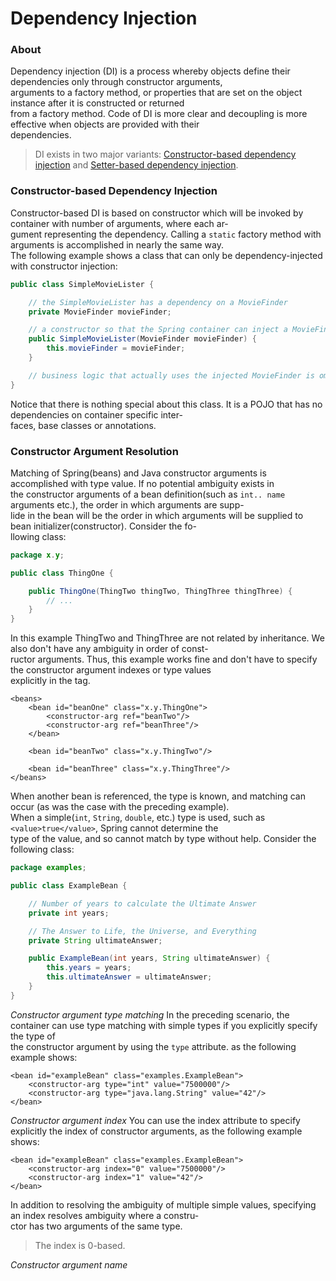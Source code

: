 # Dependency Injection


### About
Dependency injection (DI) is a process whereby objects define their dependencies only through constructor arguments,  
arguments to a factory method, or properties that are set on the object instance after it is constructed or returned  
from a factory method. Code of DI is more clear and decoupling is more effective when objects are provided with their  
dependencies.
>DI exists in two major variants: [Constructor-based dependency injection](https://docs.spring.io/spring/docs/current/spring-framework-reference/core.html#beans-constructor-injection) and [Setter-based dependency injection](https://docs.spring.io/spring/docs/current/spring-framework-reference/core.html#beans-setter-injection).
### Constructor-based Dependency Injection
Constructor-based DI is based on constructor which will be invoked by container with number of arguments, where each ar-  
gument representing the dependency. Calling a `static` factory method with arguments is accomplished in nearly the same way.  
The following example shows a class that can only be dependency-injected with constructor injection:  


```java
public class SimpleMovieLister {

    // the SimpleMovieLister has a dependency on a MovieFinder
    private MovieFinder movieFinder;

    // a constructor so that the Spring container can inject a MovieFinder
    public SimpleMovieLister(MovieFinder movieFinder) {
        this.movieFinder = movieFinder;
    }

    // business logic that actually uses the injected MovieFinder is omitted...
}
```


Notice that there is nothing special about this class. It is a POJO that has no dependencies on container specific inter-  
faces, base classes or annotations.  

### Constructor Argument Resolution
Matching of Spring(beans) and Java constructor arguments is accomplished with type value. If no potential ambiguity exists in  
the constructor arguments of a bean definition(such as `int.. name` arguments etc.), the order in which arguments are supp-  
lide in the bean will be the order in which arguments will be supplied to bean initializer(constructor). Consider the fo-  
llowing class:  


```java
package x.y;

public class ThingOne {

    public ThingOne(ThingTwo thingTwo, ThingThree thingThree) {
        // ...
    }
}
```


In this example ThingTwo and ThingThree are not related by inheritance. We also don't have any ambiguity in order of const-  
ructor arguments. Thus, this example works fine and don't have to specify the constructor argument indexes or type values  
explicitly in the <constructor-arg/> tag.  


```mxml
<beans>
    <bean id="beanOne" class="x.y.ThingOne">
        <constructor-arg ref="beanTwo"/>
        <constructor-arg ref="beanThree"/>
    </bean>

    <bean id="beanTwo" class="x.y.ThingTwo"/>

    <bean id="beanThree" class="x.y.ThingThree"/>
</beans>
```


When another bean is referenced, the type is known, and matching can occur (as was the case with the preceding example).  
When a simple(`int`, `String`, `double`, etc.) type is used, such as `<value>true</value>`, Spring cannot determine the  
type of the value, and so cannot match by type without help. Consider the following class:  


```java
package examples;

public class ExampleBean {

    // Number of years to calculate the Ultimate Answer
    private int years;

    // The Answer to Life, the Universe, and Everything
    private String ultimateAnswer;

    public ExampleBean(int years, String ultimateAnswer) {
        this.years = years;
        this.ultimateAnswer = ultimateAnswer;
    }
}
```


*Constructor argument type matching*
In the preceding scenario, the container can use type matching with simple types if you explicitly specify the type of  
the constructor argument by using the `type` attribute. as the following example shows:  


```mxml
<bean id="exampleBean" class="examples.ExampleBean">
    <constructor-arg type="int" value="7500000"/>
    <constructor-arg type="java.lang.String" value="42"/>
</bean>
```


*Constructor argument index*
You can use the index attribute to specify explicitly the index of constructor arguments, as the following example shows:  


```mxml
<bean id="exampleBean" class="examples.ExampleBean">
    <constructor-arg index="0" value="7500000"/>
    <constructor-arg index="1" value="42"/>
</bean>
```


In addition to resolving the ambiguity of multiple simple values, specifying an index resolves ambiguity where a constru-  
ctor has two arguments of the same type.  
>The index is 0-based.

*Constructor argument name*